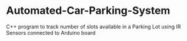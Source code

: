 # Automated-Car-Parking-System
C++ program to track number of slots available in a Parking Lot using IR Sensors connected to Arduino board 
